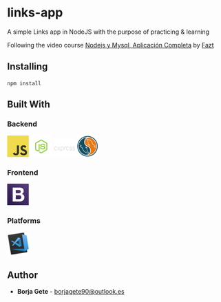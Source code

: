 # links-app
A simple Links app in NodeJS with the purpose of practicing &amp; learning 

Following the video course [Nodejs y Mysql, Aplicación Completa](https://www.youtube.com/watch?v=qJ5R9WTW0_E) by [Fazt](https://github.com/FaztTech)

## Installing
```
npm install
```

## Built With
### Backend
<a href="https://www.javascript.com/"><img src="https://raw.githubusercontent.com/BorjaG90/media/master/img/logos/javascript.jpeg" width=50 alt="JavaScript"></a>
<a href="https://nodejs.org/es/"><img src="https://raw.githubusercontent.com/BorjaG90/media/master/img/logos/nodejs.png" width=50 alt="NodeJS"></a>
<a href="https://expressjs.com/es/"><img src="https://raw.githubusercontent.com/BorjaG90/media/master/img/logos/expressJS.png" width=50 alt="ExpressJS"></a>
<a href="https://www.mysql.com/"><img src="https://raw.githubusercontent.com/BorjaG90/media/master/img/logos/mysql.png" width=50 alt="MySQL"></a>

### Frontend
<a href="https://www.getbootstrap.com/"><img src="https://raw.githubusercontent.com/BorjaG90/media/master/img/logos/bootstrap.png" width=50 alt="Bootstrap4"></a>
### Platforms

<a href="https://code.visualstudio.com/"><img src="https://raw.githubusercontent.com/BorjaG90/media/master/img/logos/vscode.png" width=50 alt="VSCode"></a>

## Author
* **Borja Gete** - <borjagete90@outlook.es>